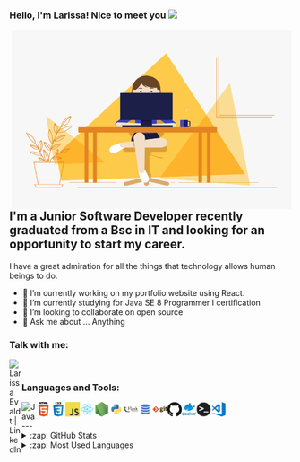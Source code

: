 ### Hello, I'm Larissa! Nice to meet you  <img src="https://raw.githubusercontent.com/MartinHeinz/MartinHeinz/master/wave.gif" width="30px"> 

 <img align="right" alt="GIF" src="https://github.com/larissaevaldt/larissaevaldt/blob/main/coder-girl.gif?raw=true" width="500" height="320" />


## I'm a Junior Software Developer recently graduated from a Bsc in IT and looking for an opportunity to start my career. 
I have a great admiration for all the things that technology allows human beings to do.
- 🔭 I’m currently working on my portfolio website using React.
- 🌱 I’m currently studying for Java SE 8 Programmer I certification
- 👯 I’m looking to collaborate on open source
- 💬 Ask me about ... Anything


### Talk with me:
[<img align="left" alt="Larissa Evaldt | LinkedIn" width="22px" src="https://cdn.jsdelivr.net/npm/simple-icons@v3/icons/linkedin.svg" />][linkedin]

<br />

### Languages and Tools:
<img align="left" alt="Java" width="26px" src="https://raw.githubusercontent.com/jmnote/z-icons/master/svg/java.svg" />
<img align="left" alt="HTML5" width="26px" src="https://raw.githubusercontent.com/github/explore/80688e429a7d4ef2fca1e82350fe8e3517d3494d/topics/html/html.png" />
<img align="left" alt="CSS3" width="26px" src="https://raw.githubusercontent.com/github/explore/80688e429a7d4ef2fca1e82350fe8e3517d3494d/topics/css/css.png" />
<img align="left" alt="JavaScript" width="26px" src="https://raw.githubusercontent.com/github/explore/80688e429a7d4ef2fca1e82350fe8e3517d3494d/topics/javascript/javascript.png" />
<img align="left" alt="React" width="26px" src="https://raw.githubusercontent.com/github/explore/80688e429a7d4ef2fca1e82350fe8e3517d3494d/topics/react/react.png" />
<img align="left" alt="Node.js" width="26px" src="https://raw.githubusercontent.com/github/explore/80688e429a7d4ef2fca1e82350fe8e3517d3494d/topics/nodejs/nodejs.png" />
<img align="left" alt="python" width="26px" src="https://raw.githubusercontent.com/github/explore/80688e429a7d4ef2fca1e82350fe8e3517d3494d/topics/python/python.png" />
<img align="left" alt="flask" width="26px" src="https://raw.githubusercontent.com/github/explore/80688e429a7d4ef2fca1e82350fe8e3517d3494d/topics/flask/flask.png" />
<img align="left" alt="SQL" width="26px" src="https://raw.githubusercontent.com/github/explore/80688e429a7d4ef2fca1e82350fe8e3517d3494d/topics/sql/sql.png" />
<img align="left" alt="Git" width="26px" src="https://raw.githubusercontent.com/github/explore/80688e429a7d4ef2fca1e82350fe8e3517d3494d/topics/git/git.png" />
<img align="left" alt="GitHub" width="26px" src="https://raw.githubusercontent.com/github/explore/78df643247d429f6cc873026c0622819ad797942/topics/github/github.png" />
<img align="left" alt="Docker" width="26px" src="https://raw.githubusercontent.com/github/explore/80688e429a7d4ef2fca1e82350fe8e3517d3494d/topics/docker/docker.png" />
<img align="left" alt="Terminal" width="26px" src="https://raw.githubusercontent.com/github/explore/80688e429a7d4ef2fca1e82350fe8e3517d3494d/topics/terminal/terminal.png" /><img align="left" alt="Visual Studio Code" width="26px" src="https://raw.githubusercontent.com/github/explore/80688e429a7d4ef2fca1e82350fe8e3517d3494d/topics/visual-studio-code/visual-studio-code.png" />
<br />
<br />
---

<details>
  <summary>:zap: GitHub Stats</summary>

  <img align="left" alt="Larissa's GitHub Stats" src="https://github-readme-stats.vercel.app/api?username=larissaevaldt&show_icons=true&hide_border=true" />

</details>

<details>
  <summary>:zap: Most Used Languages</summary>

<img align="left" alt="Larissa's GitHub Top Languages" src="https://github-readme-stats.vercel.app/api/top-langs/?username=larissaevaldt" />

</details>

[linkedin]: https://www.linkedin.com/in/larissaevaldt/
